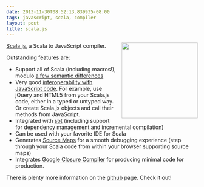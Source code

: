 ```yaml
---
date: 2013-11-30T08:52:13.839935-08:00
tags: javascript, scala, compiler
layout: post
title: scala.js
---
```

<img src="/logos/scala.png" style="float: right; width: 200px; margin-left: 1em;" />

[Scala.js](http://www.scala-js.org/), a Scala to JavaScript compiler.

Outstanding features are:

*   Support all of Scala (including macros!),
    modulo [a few semantic differences](http://www.scala-js.org/doc/semantics.html)
*   Very good [interoperability with JavaScript code](http://www.scala-js.org/doc/js-interoperability.html).
    For example, use jQuery and HTML5 from your Scala.js code, either in a
    typed or untyped way. Or create Scala.js objects and call their methods
    from JavaScript.
*   Integrated with [sbt](http://www.scala-sbt.org/)
    (including support for dependency management and incremental compilation)
*   Can be used with your favorite IDE for Scala
*   Generates [Source Maps](http://www.html5rocks.com/en/tutorials/developertools/sourcemaps/)
    for a smooth debugging experience (step through your Scala code from within
    your browser supporting source maps)
*   Integrates [Google Closure Compiler](https://developers.google.com/closure/compiler/)
    for producing minimal code for production.

There is plenty more information on the [github](https://github.com/scala-js/scala-js) page. Check it out!
